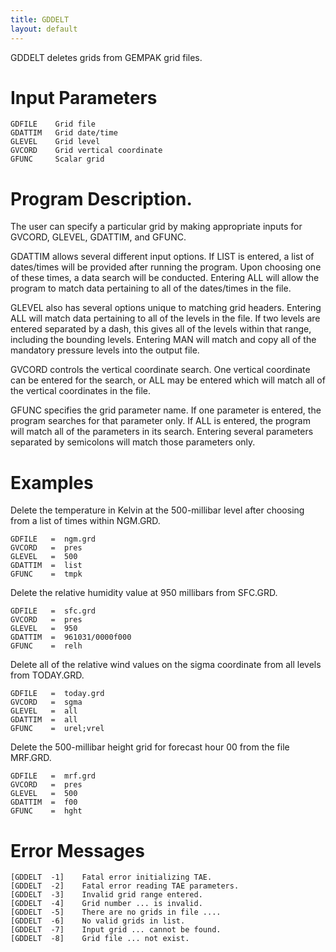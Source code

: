 ```yaml
---
title: GDDELT
layout: default
---
```


GDDELT deletes grids from GEMPAK grid files.


# Input Parameters
 
	GDFILE    Grid file
	GDATTIM   Grid date/time
	GLEVEL    Grid level
	GVCORD    Grid vertical coordinate
	GFUNC     Scalar grid
 
 
# Program Description.

The user can specify a particular grid by making appropriate
inputs for GVCORD, GLEVEL, GDATTIM, and GFUNC.

GDATTIM allows several different input options.  If LIST is
entered, a list of dates/times will be provided after running
the program.  Upon choosing one of these times, a data search
will be conducted.  Entering ALL will allow the program to match
data pertaining to all of the dates/times in the file.

GLEVEL also has several options unique to matching grid headers.
Entering ALL will match data pertaining to all of the levels in
the file.  If two levels are entered separated by a dash, this
gives all of the levels within that range, including the bounding
levels.  Entering MAN will match and copy all of the mandatory
pressure levels into the output file.

GVCORD controls the vertical coordinate search.  One vertical
coordinate can be entered for the search, or ALL may be entered
which will match all of the vertical coordinates in the file.

GFUNC specifies the grid parameter name. If one parameter is
entered, the program searches for that parameter only.  If ALL
is entered, the program will match all of the parameters in its
search.  Entering several parameters separated by semicolons
will match those parameters only.


# Examples
 
Delete the temperature in Kelvin at the 500-millibar level after
    choosing from a list of times within NGM.GRD.

    GDFILE   =  ngm.grd
    GVCORD   =  pres
    GLEVEL   =  500
    GDATTIM  =  list
    GFUNC    =  tmpk

Delete the relative humidity value at 950 millibars from SFC.GRD.

    GDFILE   =  sfc.grd
    GVCORD   =  pres
    GLEVEL   =  950
    GDATTIM  =  961031/0000f000
    GFUNC    =  relh

Delete all of the relative wind values on the sigma coordinate from
    all levels from TODAY.GRD.

    GDFILE   =  today.grd
    GVCORD   =  sgma
    GLEVEL   =  all
    GDATTIM  =  all
    GFUNC    =  urel;vrel

Delete the 500-millibar height grid for forecast hour 00
    from the file MRF.GRD.

    GDFILE   =  mrf.grd
    GVCORD   =  pres
    GLEVEL   =  500
    GDATTIM  =  f00
    GFUNC    =  hght

# Error Messages
 
	[GDDELT  -1]    Fatal error initializing TAE.
	[GDDELT  -2]    Fatal error reading TAE parameters.
	[GDDELT  -3]    Invalid grid range entered.
	[GDDELT  -4]    Grid number ... is invalid.
	[GDDELT  -5]    There are no grids in file ....
	[GDDELT  -6]    No valid grids in list.
	[GDDELT  -7]    Input grid ... cannot be found.
	[GDDELT  -8]    Grid file ... not exist.
